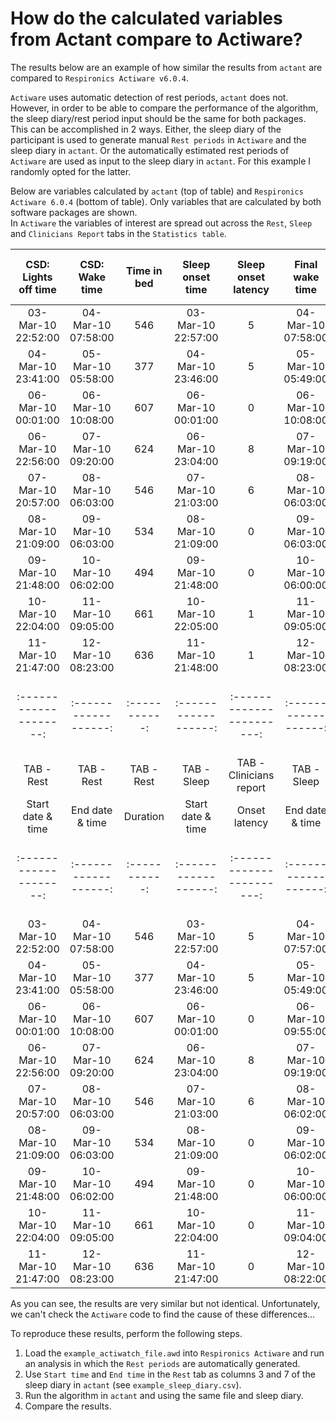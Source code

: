 # How do the calculated variables from Actant compare to Actiware?

The results below are an example of how similar the results from `actant` are compared to `Respironics Actiware v6.0.4`.

`Actiware` uses automatic detection of rest periods, `actant` does not. However, in order to be able to compare the performance of the algorithm, the sleep diary/rest period input should be the same for both packages.
This can be accomplished in 2 ways. Either, the sleep diary of the participant is used to generate manual `Rest periods` in `Actiware` and the sleep diary in `actant`. Or the automatically estimated rest periods of `Actiware` are used as
input to the sleep diary in `actant`. For this example I randomly opted for the latter.

Below are variables calculated by `actant` (top of table) and `Respironics Actiware 6.0.4` (bottom of table). Only variables that are calculated by both software packages are shown.  
In `Actiware` the variables of interest are spread out across the `Rest`, `Sleep` and `Clinicians Report` tabs in the `Statistics table`. 

 
| CSD: Lights off time | CSD: Wake time     | Time in bed | Sleep onset time   | Sleep onset latency     | Final wake time    | Assumed sleep time | Wake after sleep onset | Actual sleep time | Sleep efficiency 2 | Number of wake bouts   |
|:--------------------:|:------------------:|:-----------:|:------------------:|:-----------------------:|:------------------:|:------------------:|:----------------------:|:-----------------:|:------------------:|:----------------------:|
| 03-Mar-10 22:52:00   | 04-Mar-10 07:58:00	| 546	      | 03-Mar-10 22:57:00 | 5	                     | 04-Mar-10 07:58:00 |	541	               | 35	                    | 506	            | 92.67	             | 20                     |
| 04-Mar-10 23:41:00   | 05-Mar-10 05:58:00	| 377	      | 04-Mar-10 23:46:00 | 5	                     | 05-Mar-10 05:49:00 |	363	               | 30	                    | 334           	| 88.59	             | 18                     |
| 06-Mar-10 00:01:00   | 06-Mar-10 10:08:00	| 607	      | 06-Mar-10 00:01:00 | 0		                 | 06-Mar-10 10:08:00 |	607	               | 78	                    | 529               | 87.15	             | 41                     |
| 06-Mar-10 22:56:00   | 07-Mar-10 09:20:00	| 624	      | 06-Mar-10 23:04:00 | 8		                 | 07-Mar-10 09:19:00 |	615		           | 50	                    | 565	            | 90.54         	 | 34                     |
| 07-Mar-10 20:57:00   | 08-Mar-10 06:03:00	| 546	      | 07-Mar-10 21:03:00 | 6	                     | 08-Mar-10 06:03:00 |	540	               | 60	                    | 480	            | 87.91	             | 40                     |
| 08-Mar-10 21:09:00   | 09-Mar-10 06:03:00	| 534	      | 08-Mar-10 21:09:00 | 0	                     | 09-Mar-10 06:03:00 |	534		           | 64		                | 470	            | 88.01	             | 31                     |
| 09-Mar-10 21:48:00   | 10-Mar-10 06:02:00	| 494	      | 09-Mar-10 21:48:00 | 0	                     | 10-Mar-10 06:00:00 |	492	               | 50		                | 442	            | 89.47	             | 27                     |
| 10-Mar-10 22:04:00   | 11-Mar-10 09:05:00	| 661	      | 10-Mar-10 22:05:00 | 1	                     | 11-Mar-10 09:05:00 |	660		           | 72		                | 588	            | 88.96	             | 39                     |
| 11-Mar-10 21:47:00   | 12-Mar-10 08:23:00	| 636	      | 11-Mar-10 21:48:00 | 1	                     | 12-Mar-10 08:23:00 |	635		           | 3		                | 632	            | 99.37	             | 1                      |
|:--------------------:|:------------------:|:-----------:|:------------------:|:-----------------------:|:------------------:|:------------------:|:----------------------:|:-----------------:|:------------------:|:----------------------:|
| TAB - Rest           | TAB - Rest         | TAB - Rest  | TAB - Sleep        | TAB - Clinicians report | TAB - Sleep        | TAB - Sleep        | TAB - Sleep            | TAB - Sleep       | TAB - Sleep        | TAB - Clinicians Report|
| Start date & time    | End date & time    | Duration    | Start date & time  | Onset latency           | End date & time    | Duration           | Wake time              | Sleep time        | Efficiency         | #Awakenings            |								
|:--------------------:|:------------------:|:-----------:|:------------------:|:-----------------------:|:------------------:|:------------------:|:----------------------:|:-----------------:|:------------------:|:----------------------:|							
| 03-Mar-10 22:52:00   | 04-Mar-10 07:58:00	| 546	      | 03-Mar-10 22:57:00 | 5	                     | 04-Mar-10 07:57:00 |	540	               | 35		                | 505	            | 92.49	             | 20                     |
| 04-Mar-10 23:41:00   | 05-Mar-10 05:58:00	| 377	      | 04-Mar-10 23:46:00 | 5	                     | 05-Mar-10 05:49:00 |	363		           | 29		                | 334	            | 88.59	             | 18                     |
| 06-Mar-10 00:01:00   | 06-Mar-10 10:08:00	| 607	      | 06-Mar-10 00:01:00 | 0	                     | 06-Mar-10 09:55:00 |	594		           | 74		                | 520	            | 85.67	             | 40                     |
| 06-Mar-10 22:56:00   | 07-Mar-10 09:20:00	| 624	      | 06-Mar-10 23:04:00 | 8	                     | 07-Mar-10 09:19:00 |	615		           | 50		                | 565	            | 90.54	             | 34                     |
| 07-Mar-10 20:57:00   | 08-Mar-10 06:03:00	| 546	      | 07-Mar-10 21:03:00 | 6	                     | 08-Mar-10 06:02:00 |	539		           | 60		                | 479	            | 87.73	             | 40                     |
| 08-Mar-10 21:09:00   | 09-Mar-10 06:03:00	| 534	      | 08-Mar-10 21:09:00 | 0	                     | 09-Mar-10 06:02:00 |	533		           | 64		                | 469	            | 87.83	             | 31                     |
| 09-Mar-10 21:48:00   | 10-Mar-10 06:02:00	| 494	      | 09-Mar-10 21:48:00 | 0	                     | 10-Mar-10 06:00:00 |	492		           | 50		                | 442	            | 89.47	             | 27                     |
| 10-Mar-10 22:04:00   | 11-Mar-10 09:05:00	| 661	      | 10-Mar-10 22:04:00 | 0	                     | 11-Mar-10 09:04:00 |	660		           | 72		                | 588	            | 88.96	             | 39                     |
| 11-Mar-10 21:47:00   | 12-Mar-10 08:23:00	| 636	      | 11-Mar-10 21:47:00 | 0	                     | 12-Mar-10 08:22:00 |	635		           | 3		                | 632	            | 99.37	             | 1                      |

As you can see, the results are very similar but not identical. Unfortunately, we can't check the `Actiware` code to find the cause of these differences...

To reproduce these results, perform the following steps.

 1. Load the `example_actiwatch_file.awd` into `Respironics Actiware` and run an analysis in which the `Rest periods` are automatically generated. 
 2. Use `Start time` and `End time` in the `Rest` tab as columns 3 and 7 of the sleep diary in `actant` (see `example_sleep_diary.csv`).
 3. Run the algorithm in `actant` and using the same file and sleep diary.
 4. Compare the results. 